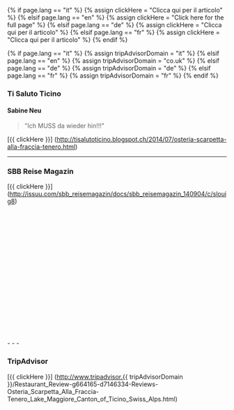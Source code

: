 {% if page.lang == "it" %} {% assign clickHere = "Clicca qui per il articolo" %}
{% elsif page.lang == "en" %} {% assign clickHere = "Click here for the full page" %}
{% elsif page.lang == "de" %} {% assign clickHere = "Clicca qui per il articolo" %}
{% elsif page.lang == "fr" %} {% assign clickHere = "Clicca qui per il articolo" %}
{% endif %}

{% if page.lang == "it" %} {% assign tripAdvisorDomain = "it" %}
{% elsif page.lang == "en" %} {% assign tripAdvisorDomain = "co.uk" %}
{% elsif page.lang == "de" %} {% assign tripAdvisorDomain = "de" %}
{% elsif page.lang == "fr" %} {% assign tripAdvisorDomain = "fr" %}
{% endif %}



### Ti Saluto Ticino
#### Sabine Neu 
> "Ich MUSS da wieder hin!!!"  

[{{ clickHere }}] (http://tisalutoticino.blogspot.ch/2014/07/osteria-scarpetta-alla-fraccia-tenero.html)
- - - 

### SBB Reise Magazin

[{{ clickHere }}] (http://issuu.com/sbb_reisemagazin/docs/sbb_reisemagazin_140904/c/slouig8)
<div data-configid="13951617/9691137" style="width: 400px; height: 294px;" class="issuuembed"></div><script type="text/javascript" src="//e.issuu.com/embed.js" async="true"></script>
- - -

### TripAdvisor
[{{ clickHere }}] (http://www.tripadvisor.{{ tripAdvisorDomain }}/Restaurant_Review-g664165-d7146334-Reviews-Osteria_Scarpetta_Alla_Fraccia-Tenero_Lake_Maggiore_Canton_of_Ticino_Swiss_Alps.html) 